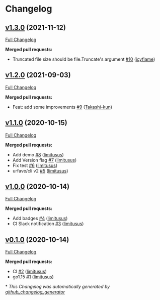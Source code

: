 # Changelog

## [v1.3.0](https://github.com/elastic-infra/go-remove-slowly/tree/v1.3.0) (2021-11-12)

[Full Changelog](https://github.com/elastic-infra/go-remove-slowly/compare/v1.2.0...v1.3.0)

**Merged pull requests:**

- Truncated file size should be file.Truncate's argument [\#10](https://github.com/elastic-infra/go-remove-slowly/pull/10) ([icyflame](https://github.com/icyflame))

## [v1.2.0](https://github.com/elastic-infra/go-remove-slowly/tree/v1.2.0) (2021-09-03)

[Full Changelog](https://github.com/elastic-infra/go-remove-slowly/compare/v1.1.0...v1.2.0)

**Merged pull requests:**

- Feat: add some improvements [\#9](https://github.com/elastic-infra/go-remove-slowly/pull/9) ([Takashi-kun](https://github.com/Takashi-kun))

## [v1.1.0](https://github.com/elastic-infra/go-remove-slowly/tree/v1.1.0) (2020-10-15)

[Full Changelog](https://github.com/elastic-infra/go-remove-slowly/compare/v1.0.0...v1.1.0)

**Merged pull requests:**

- Add demo [\#8](https://github.com/elastic-infra/go-remove-slowly/pull/8) ([limitusus](https://github.com/limitusus))
- Add Version flag [\#7](https://github.com/elastic-infra/go-remove-slowly/pull/7) ([limitusus](https://github.com/limitusus))
- Fix test [\#6](https://github.com/elastic-infra/go-remove-slowly/pull/6) ([limitusus](https://github.com/limitusus))
- urfave/cli v2 [\#5](https://github.com/elastic-infra/go-remove-slowly/pull/5) ([limitusus](https://github.com/limitusus))

## [v1.0.0](https://github.com/elastic-infra/go-remove-slowly/tree/v1.0.0) (2020-10-14)

[Full Changelog](https://github.com/elastic-infra/go-remove-slowly/compare/v0.1.0...v1.0.0)

**Merged pull requests:**

- Add badges [\#4](https://github.com/elastic-infra/go-remove-slowly/pull/4) ([limitusus](https://github.com/limitusus))
- CI Slack notification [\#3](https://github.com/elastic-infra/go-remove-slowly/pull/3) ([limitusus](https://github.com/limitusus))

## [v0.1.0](https://github.com/elastic-infra/go-remove-slowly/tree/v0.1.0) (2020-10-14)

[Full Changelog](https://github.com/elastic-infra/go-remove-slowly/compare/f3375edbf60975acb29964d15177bf7460848c5a...v0.1.0)

**Merged pull requests:**

- CI [\#2](https://github.com/elastic-infra/go-remove-slowly/pull/2) ([limitusus](https://github.com/limitusus))
- go1.15 [\#1](https://github.com/elastic-infra/go-remove-slowly/pull/1) ([limitusus](https://github.com/limitusus))



\* *This Changelog was automatically generated by [github_changelog_generator](https://github.com/github-changelog-generator/github-changelog-generator)*
